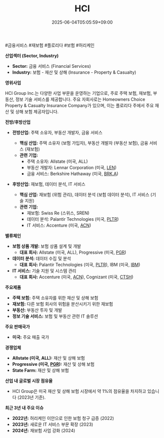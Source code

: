 ﻿---
title: "HCI"
date: 2025-06-04T05:05:59+09:00
lastmod: 2025-06-04T05:05:59+09:00
type: docs
sidebar:
  open: true
weight: 400
---
<div style="display:none">
  <meta property="article:published_time" content="2025-06-03T20:05:59Z" />
  <meta property="article:modified_time" content="2025-06-03T20:05:59Z" />
</div>
#금융서비스 #재보험 #플로리다 #보험 #허리케인 

**산업섹터 (Sector, Industry)**

- **Sector:** 금융 서비스 (Financial Services)
- **Industry:** 보험 - 재산 및 상해 (Insurance - Property & Casualty)

**영위사업** 

HCI Group Inc.는 다양한 사업 부문을 운영하는 기업으로, 주로 주택 보험, 재보험, 부동산, 정보 기술 서비스를 제공합니다. 주요 자회사로는 Homeowners Choice Property & Casualty Insurance Company가 있으며, 이는 플로리다 주에서 주요 재산 및 상해 보험 제공자입니다.

**전방/후방산업**

- **전방산업:** 주택 소유자, 부동산 개발자, 금융 서비스
    - **핵심 산업:** 주택 소유자 (보험 가입자), 부동산 개발자 (부동산 보험), 금융 서비스 (재보험)
    - **관련 기업:**
        - 주택 소유자: Allstate (미국, ALL)
        - 부동산 개발자: Lennar Corporation (미국, [LEN](/company-analysis/len/))
        - 금융 서비스: Berkshire Hathaway (미국, [BRK.A](/company-analysis/brka/))
          
- **후방산업:** 재보험, 데이터 분석, IT 서비스
    - **핵심 산업:** 재보험 (위험 관리), 데이터 분석 (보험 데이터 분석), IT 서비스 (기술 지원)
    - **관련 기업:**
        - 재보험: Swiss Re (스위스, SREN)
        - 데이터 분석: Palantir Technologies (미국, [PLTR](/company-analysis/pltr/))
        - IT 서비스: Accenture (미국, [ACN](/company-analysis/acn/))

**밸류체인**

- **보험 상품 개발:** 보험 상품 설계 및 개발
    - **대표 회사:** Allstate (미국, ALL), Progressive (미국, [PGR](/company-analysis/pgr/))
- **데이터 분석:** 데이터 수집 및 분석
    - **대표 회사:** Palantir Technologies (미국, [PLTR](/company-analysis/pltr/)), IBM (미국, [IBM](/company-analysis/ibm/))
- **IT 서비스:** 기술 지원 및 시스템 관리
    - **대표 회사:** Accenture (미국, [ACN](/company-analysis/acn/)), Cognizant (미국, [CTSH](/company-analysis/ctsh/))

**주요제품**

- **주택 보험:** 주택 소유자를 위한 재산 및 상해 보험
- **재보험:** 다른 보험 회사의 위험을 분산시키기 위한 재보험
- **부동산:** 부동산 투자 및 개발
- **정보 기술 서비스:** 보험 및 부동산 관련 IT 솔루션

**주요 판매국가**

- **미국:** 주요 매출 국가

**경쟁업체**

- **Allstate (미국, ALL):** 재산 및 상해 보험
- **Progressive (미국, [PGR](/company-analysis/pgr/)):** 재산 및 상해 보험
- **State Farm:** 재산 및 상해 보험

**산업 내 글로벌 시장 점유율**

- HCI Group은 미국 재산 및 상해 보험 시장에서 약 1%의 점유율을 차지하고 있습니다 (2023년 기준).

**최근 3년 내 주요 이슈**

- **2022년:** 허리케인 이안으로 인한 보험 청구 급증 (2022)
- **2023년:** 새로운 IT 서비스 부문 확장 (2023)
- **2024년:** 재보험 사업 강화 (2024)
